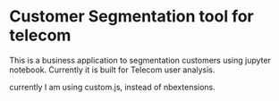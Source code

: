 # Customer Segmentation tool for telecom
This is a business application to segmentation customers using jupyter notebook. Currently it is built for Telecom user analysis.

currently I am using custom.js, instead of nbextensions.
